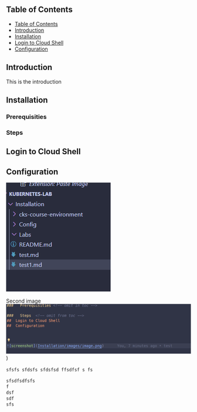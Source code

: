 
## Table of Contents
- [Table of Contents](#table-of-contents)
- [Introduction](#introduction)
- [Installation](#installation)
- [Login to Cloud Shell](#login-to-cloud-shell)
- [Configuration](#configuration)



##   Introduction

This is the introduction 

##   Installation


###   Prerequisities <!-- omit in toc -->

###   Steps  <!-- omit from toc -->
##  Login to Cloud Shell
##  Configuration



![screenshot](https://github.com/ConnecttheCloud/Kubernetes-Lab/blob/main/images/image.png)

Second image
![alt text](https://github.com/ConnecttheCloud/Kubernetes-Lab/blob/main/images/image-1.png))

`sfsfs
sfdsfs
sfdsfsd
ffsdfsf
s
fs`

```
sfsdfsdfsfs
f
dsf
sdf
sfs
```
